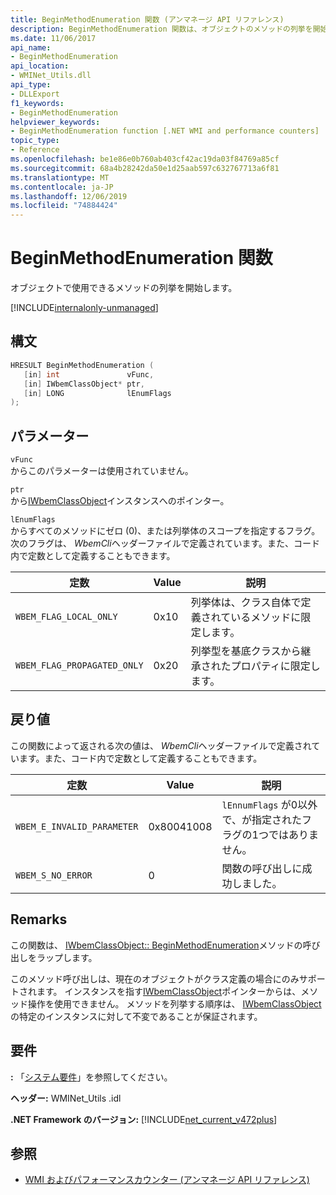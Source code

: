 ```yaml
---
title: BeginMethodEnumeration 関数 (アンマネージ API リファレンス)
description: BeginMethodEnumeration 関数は、オブジェクトのメソッドの列挙を開始します。
ms.date: 11/06/2017
api_name:
- BeginMethodEnumeration
api_location:
- WMINet_Utils.dll
api_type:
- DLLExport
f1_keywords:
- BeginMethodEnumeration
helpviewer_keywords:
- BeginMethodEnumeration function [.NET WMI and performance counters]
topic_type:
- Reference
ms.openlocfilehash: be1e86e0b760ab403cf42ac19da03f84769a85cf
ms.sourcegitcommit: 68a4b28242da50e1d25aab597c632767713a6f81
ms.translationtype: MT
ms.contentlocale: ja-JP
ms.lasthandoff: 12/06/2019
ms.locfileid: "74884424"
---
```

# <a name="beginmethodenumeration-function"></a>BeginMethodEnumeration 関数
オブジェクトで使用できるメソッドの列挙を開始します。  

[!INCLUDE[internalonly-unmanaged](../../../../includes/internalonly-unmanaged.md)]
    
## <a name="syntax"></a>構文  
  
```cpp 
HRESULT BeginMethodEnumeration (
   [in] int               vFunc, 
   [in] IWbemClassObject* ptr, 
   [in] LONG              lEnumFlags
); 
```  

## <a name="parameters"></a>パラメーター

`vFunc`  
からこのパラメーターは使用されていません。

`ptr`  
から[IWbemClassObject](/windows/desktop/api/wbemcli/nn-wbemcli-iwbemclassobject)インスタンスへのポインター。

`lEnumFlags`  
からすべてのメソッドにゼロ (0)、または列挙体のスコープを指定するフラグ。 次のフラグは、 *WbemCli*ヘッダーファイルで定義されています。また、コード内で定数として定義することもできます。

定数  |Value  |説明  |
|---------|---------|---------|
| `WBEM_FLAG_LOCAL_ONLY` | 0x10 | 列挙体は、クラス自体で定義されているメソッドに限定します。 |
| `WBEM_FLAG_PROPAGATED_ONLY` |  0x20 | 列挙型を基底クラスから継承されたプロパティに限定します。 |

## <a name="return-value"></a>戻り値

この関数によって返される次の値は、 *WbemCli*ヘッダーファイルで定義されています。また、コード内で定数として定義することもできます。

|定数  |Value  |説明  |
|---------|---------|---------|
|`WBEM_E_INVALID_PARAMETER` | 0x80041008 | `lEnnumFlags` が0以外で、が指定されたフラグの1つではありません。 |
|`WBEM_S_NO_ERROR` | 0 | 関数の呼び出しに成功しました。  |
  
## <a name="remarks"></a>Remarks

この関数は、 [IWbemClassObject:: BeginMethodEnumeration](/windows/desktop/api/wbemcli/nf-wbemcli-iwbemclassobject-beginmethodenumeration)メソッドの呼び出しをラップします。

このメソッド呼び出しは、現在のオブジェクトがクラス定義の場合にのみサポートされます。 インスタンスを指す[IWbemClassObject](/windows/desktop/api/wbemcli/nn-wbemcli-iwbemclassobject)ポインターからは、メソッド操作を使用できません。 メソッドを列挙する順序は、 [IWbemClassObject](/windows/desktop/api/wbemcli/nn-wbemcli-iwbemclassobject)の特定のインスタンスに対して不変であることが保証されます。

## <a name="requirements"></a>要件  
 **:** 「[システム要件](../../get-started/system-requirements.md)」を参照してください。  
  
 **ヘッダー:** WMINet_Utils .idl  
  
 **.NET Framework のバージョン:** [!INCLUDE[net_current_v472plus](../../../../includes/net-current-v472plus.md)]  
  
## <a name="see-also"></a>参照

- [WMI およびパフォーマンスカウンター (アンマネージ API リファレンス)](index.md)
